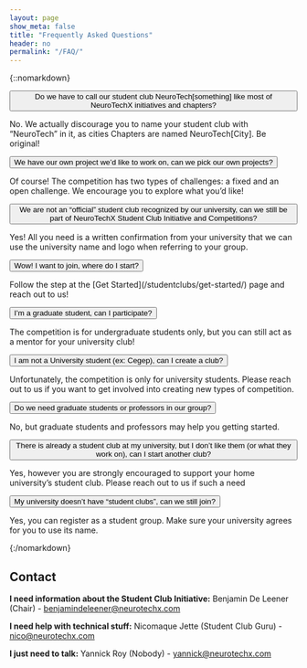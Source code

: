 ```yaml
---
layout: page
show_meta: false
title: "Frequently Asked Questions"
header: no
permalink: "/FAQ/"
---
```

{::nomarkdown}

<button class="accordion">Do we have to call our student club NeuroTech[something] like most of NeuroTechX initiatives and chapters?</button>
<div class="panel"><p>No. We actually discourage you to name your student club with “NeuroTech” in it, as cities Chapters are named NeuroTech[City]. Be original!</p></div>

<button class="accordion">We have our own project we’d like to work on, can we pick our own projects?</button>
<div class="panel">
  <p>Of course! The competition has two types of challenges: a fixed and an open challenge. We encourage you to explore what you’d like!</p>
</div>

<button class="accordion">We are not an “official” student club recognized by our university, can we still be part of NeuroTechX Student Club Initiative and Competitions?</button>
<div class="panel">
  <p>Yes! All you need is a written confirmation from your university that we can use the university name and logo when referring to your group.</p>
</div>

<button class="accordion">Wow! I want to join, where do I start?</button>
<div class="panel">
 <p>Follow the step at the [Get Started](/studentclubs/get-started/) page and reach out to us!</p>
</div>

<button class="accordion">I’m a graduate student, can I participate?</button>
<div class="panel">
 <p>The competition is for undergraduate students only, but you can still act as a mentor for your university club!</p>
</div>

<button class="accordion">I am not a University student (ex: Cegep), can I create a club?</button>
<div class="panel">
 <p>Unfortunately, the competition is only for university students. Please reach out to us if you want to get involved into creating new types of competition.</p>
</div>

<button class="accordion">Do we need graduate students or professors in our group?</button>
<div class="panel">
 <p>No, but graduate students and professors may help you getting started.</p>
</div>

<button class="accordion">There is already a student club at my university, but I don’t like them (or what they work on), can I start another club?</button>
<div class="panel">
 <p>Yes, however you are strongly encouraged to support your home university’s student club. Please reach out to us if such a need</p>
</div>

<button class="accordion">My university doesn’t have “student clubs”, can we still join?</button>
<div class="panel">
 <p>Yes, you can register as a student group. Make sure your university agrees for you to use its name.</p>
</div>

{:/nomarkdown}

## Contact
**I need information about the Student Club Initiative:**
Benjamin De Leener (Chair) - benjamindeleener@neurotechx.com

**I need help with technical stuff:**
Nicomaque Jette (Student Club Guru) - nico@neurotechx.com

**I just need to talk:**
Yannick Roy (Nobody) - yannick@neurotechx.com

<!-- javascript for FAQ page accordion -->
<script>
var acc = document.getElementsByClassName("accordion");
var i;

for (i = 0; i < acc.length; i++) {
  acc[i].onclick = function() {
    this.classList.toggle("active");
    var panel = this.nextElementSibling;
    if (panel.style.maxHeight){
      panel.style.maxHeight = null;
    } else {
      panel.style.maxHeight = panel.scrollHeight + "px";
    }
  }
}
</script>
